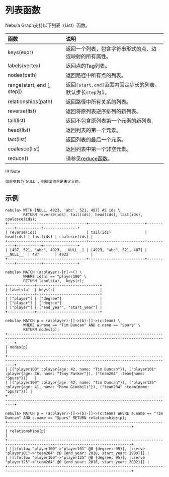 # 列表函数

Nebula Graph支持以下列表（List）函数。

| 函数| 说明 |
|:---- |:---- |
| keys(expr) | 返回一个列表，包含字符串形式的点、边或映射的所有属性。 |
| labels(vertex) | 返回点的Tag列表。 |
| nodes(path) | 返回路径中所有点的列表。 |
| range(start, end [, step]) | 返回`[start,end]`范围内固定步长的列表，默认步长`step`为1。 |
| relationships(path)  | 返回路径中所有关系的列表。 |
| reverse(list) | 返回将原列表逆序排列的新列表。 |
| tail(list) | 返回不包含原列表第一个元素的新列表. |
| head(list) | 返回列表的第一个元素。 |
| last(list) | 返回列表的最后一个元素。 |
| coalesce(list) | 返回列表中第一个非空元素。 |
| reduce() | 请参见[reduce函数](./11.reduce.md)。 |

!!! Note

    如果参数为`NULL`，则输出结果是未定义的。

## 示例

```ngql
nebula> WITH [NULL, 4923, 'abc', 521, 487] AS ids \
        RETURN reverse(ids), tail(ids), head(ids), last(ids), coalesce(ids);
+-----------------------------------+-------------------------+-----------+-----------+---------------+
| reverse(ids)                      | tail(ids)               | head(ids) | last(ids) | coalesce(ids) |
+-----------------------------------+-------------------------+-----------+-----------+---------------+
| [487, 521, "abc", 4923, __NULL__] | [4923, "abc", 521, 487] | __NULL__  | 487       | 4923          |
+-----------------------------------+-------------------------+-----------+-----------+---------------+

nebula> MATCH (a:player)-[r]->() \
        WHERE id(a) == "player100" \
        RETURN labels(a),  keys(r);
+------------+----------------------------+
| labels(a)  | keys(r)                    |
+------------+----------------------------+
| ["player"] | ["degree"]                 |
| ["player"] | ["degree"]                 |
| ["player"] | ["end_year", "start_year"] |
+------------+----------------------------+

nebula> MATCH p = (a:player)-[]->(b)-[]->(c:team) \
        WHERE a.name == "Tim Duncan" AND c.name == "Spurs" \
        RETURN nodes(p);
+-----------------------------------------------------------------------------------------------------------------------------------------------+
| nodes(p)                                                                                                                                      |
+-----------------------------------------------------------------------------------------------------------------------------------------------+
| [("player100" :player{age: 42, name: "Tim Duncan"}), ("player101" :player{age: 36, name: "Tony Parker"}), ("team204" :team{name: "Spurs"})]   |
| [("player100" :player{age: 42, name: "Tim Duncan"}), ("player125" :player{age: 41, name: "Manu Ginobili"}), ("team204" :team{name: "Spurs"})] |
+-----------------------------------------------------------------------------------------------------------------------------------------------+

nebula> MATCH p = (a:player)-[]->(b)-[]->(c:team) WHERE a.name == "Tim Duncan" AND c.name == "Spurs" RETURN relationships(p);
+-----------------------------------------------------------------------------------------------------------------------------+
| relationships(p)                                                                                                            |
+-----------------------------------------------------------------------------------------------------------------------------+
| [[:follow "player100"->"player101" @0 {degree: 95}], [:serve "player101"->"team204" @0 {end_year: 2018, start_year: 1999}]] |
| [[:follow "player100"->"player125" @0 {degree: 95}], [:serve "player125"->"team204" @0 {end_year: 2018, start_year: 2002}]] |
+-----------------------------------------------------------------------------------------------------------------------------+
```
